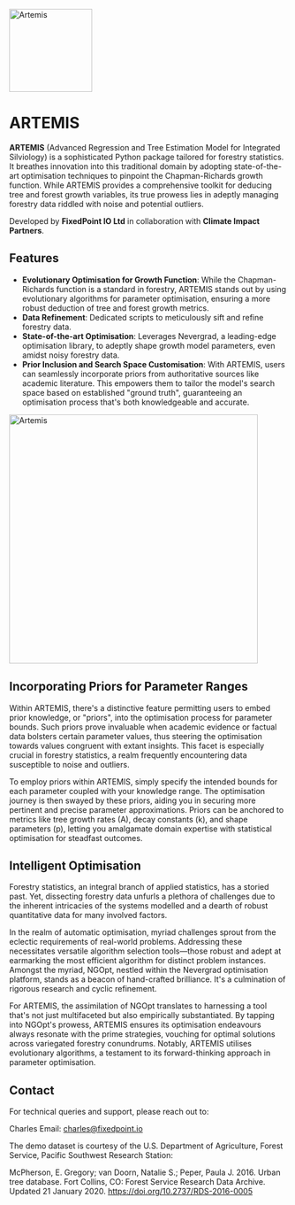 <p align="centre">
  <a href="https://github.com/fixedpointexperimental/Artemis">
    <img src="https://github.com/fixedpointexperimental/Artemis/blob/main/images/artemis.jpg" alt="Artemis" width="150">
  </a>
</p>

# ARTEMIS

**ARTEMIS** (Advanced Regression and Tree Estimation Model for Integrated Silviology) is a sophisticated Python package tailored for forestry statistics. It breathes innovation into this traditional domain by adopting state-of-the-art optimisation techniques to pinpoint the Chapman-Richards growth function. While ARTEMIS provides a comprehensive toolkit for deducing tree and forest growth variables, its true prowess lies in adeptly managing forestry data riddled with noise and potential outliers.

Developed by **FixedPoint IO Ltd** in collaboration with **Climate Impact Partners**.

## Features

- **Evolutionary Optimisation for Growth Function**: While the Chapman-Richards function is a standard in forestry, ARTEMIS stands out by using evolutionary algorithms for parameter optimisation, ensuring a more robust deduction of tree and forest growth metrics.
- **Data Refinement**: Dedicated scripts to meticulously sift and refine forestry data.
- **State-of-the-art Optimisation**: Leverages Nevergrad, a leading-edge optimisation library, to adeptly shape growth model parameters, even amidst noisy forestry data.
- **Prior Inclusion and Search Space Customisation**: With ARTEMIS, users can seamlessly incorporate priors from authoritative sources like academic literature. This empowers them to tailor the model's search space based on established "ground truth", guaranteeing an optimisation process that's both knowledgeable and accurate.


<p align="centre">
  <a href="(https://github.com/fixedpointexperimental/Artemis)">
    <img src="https://github.com/fixedpointexperimental/Artemis/blob/main/images/3d.png" alt="Artemis" width="450" height="450">
  </a>
</p>

## Incorporating Priors for Parameter Ranges

Within ARTEMIS, there's a distinctive feature permitting users to embed prior knowledge, or "priors", into the optimisation process for parameter bounds. Such priors prove invaluable when academic evidence or factual data bolsters certain parameter values, thus steering the optimisation towards values congruent with extant insights. This facet is especially crucial in forestry statistics, a realm frequently encountering data susceptible to noise and outliers.

To employ priors within ARTEMIS, simply specify the intended bounds for each parameter coupled with your knowledge range. The optimisation journey is then swayed by these priors, aiding you in securing more pertinent and precise parameter approximations. Priors can be anchored to metrics like tree growth rates (A), decay constants (k), and shape parameters (p), letting you amalgamate domain expertise with statistical optimisation for steadfast outcomes.

## Intelligent Optimisation

Forestry statistics, an integral branch of applied statistics, has a storied past. Yet, dissecting forestry data unfurls a plethora of challenges due to the inherent intricacies of the systems modelled and a dearth of robust quantitative data for many involved factors. 

In the realm of automatic optimisation, myriad challenges sprout from the eclectic requirements of real-world problems. Addressing these necessitates versatile algorithm selection tools—those robust and adept at earmarking the most efficient algorithm for distinct problem instances. Amongst the myriad, NGOpt, nestled within the Nevergrad optimisation platform, stands as a beacon of hand-crafted brilliance. It's a culmination of rigorous research and cyclic refinement.

For ARTEMIS, the assimilation of NGOpt translates to harnessing a tool that's not just multifaceted but also empirically substantiated. By tapping into NGOpt's prowess, ARTEMIS ensures its optimisation endeavours always resonate with the prime strategies, vouching for optimal solutions across variegated forestry conundrums. Notably, ARTEMIS utilises evolutionary algorithms, a testament to its forward-thinking approach in parameter optimisation.

## Contact

For technical queries and support, please reach out to:

Charles
Email: charles@fixedpoint.io

The demo dataset is courtesy of the U.S. Department of Agriculture, Forest Service, Pacific Southwest Research Station:

McPherson, E. Gregory; van Doorn, Natalie S.; Peper, Paula J. 2016. Urban tree database. Fort Collins, CO: Forest Service Research Data Archive. Updated 21 January 2020. https://doi.org/10.2737/RDS-2016-0005
